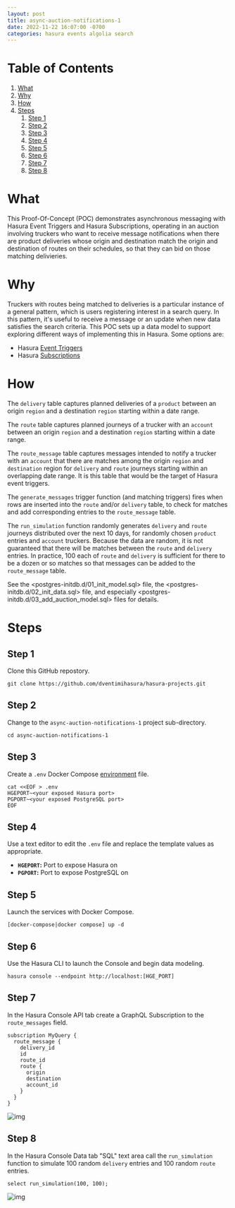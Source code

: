 ```yaml
---
layout: post
title: async-auction-notifications-1
date: 2022-11-22 16:07:00 -0700
categories: hasura events algolia search
---
```


# Table of Contents

1.  [What](#org8cb5c2d)
2.  [Why](#orgc1dec7e)
3.  [How](#org8819d03)
4.  [Steps](#org3e25708)
    1.  [Step 1](#org273f38c)
    2.  [Step 2](#org7d1e31a)
    3.  [Step 3](#org5dbdc68)
    4.  [Step 4](#org5fd1fd6)
    5.  [Step 5](#orgdc1c465)
    6.  [Step 6](#org9b36cbe)
    7.  [Step 7](#orgb4df324)
    8.  [Step 8](#orgde6df97)


<a id="org8cb5c2d"></a>

# What

This Proof-Of-Concept (POC) demonstrates asynchronous messaging with
Hasura Event Triggers and Hasura Subscriptions, operating in an auction
involving truckers who want to receive message notifications when
there are product deliveries whose origin and destination match the
origin and destination of routes on their schedules, so that they can
bid on those matching delivieries.


<a id="orgc1dec7e"></a>

# Why

Truckers with routes being matched to deliveries is a particular
instance of a general pattern, which is users registering interest in
a search query.  In this pattern, it's useful to receive a message or
an update when new data satisfies the search criteria.  This POC sets
up a data model to support exploring different ways of implementing
this in Hasura.  Some options are:

-   Hasura [Event Triggers](https://hasura.io/docs/latest/event-triggers/overview/)
-   Hasura [Subscriptions](https://hasura.io/docs/latest/subscriptions/overview/)


<a id="org8819d03"></a>

# How

The `delivery` table captures planned deliveries of a `product`
between an origin `region` and a destination `region` starting within
a date range.

The `route` table captures planned journeys of a trucker with an
`account` between an origin `region` and a destination `region`
starting within a date range.

The `route_message` table captures messages intended to notify a
trucker with an `account` that there are matches among the origin
`region` and `destination` region for `delivery` and `route` journeys
starting within an overlapping date range.  It is this table that
would be the target of Hasura event triggers.

The `generate_messages` trigger function (and matching triggers) fires
when rows are inserted into the `route` and/or `delivery` table, to
check for matches and add corresponding entries to the `route_message`
table.

The `run_simulation` function randomly generates `delivery` and
`route` journeys distributed over the next 10 days, for randomly
chosen `product` entries and `account` truckers.  Because the data are
random, it is not guaranteed that there will be matches between the
`route` and `delivery` entries.  In practice, 100 each of `route` and
`delivery` is sufficient for there to be a dozen or so matches so that
messages can be added to the `route_message` table.

See the <postgres-initdb.d/01_init_model.sql> file, the
<postgres-initdb.d/02_init_data.sql> file, and especially
<postgres-initdb.d/03_add_auction_model.sql> files for details.


<a id="org3e25708"></a>

# Steps


<a id="org273f38c"></a>

## Step 1

Clone this GitHub repostory.

    git clone https://github.com/dventimihasura/hasura-projects.git


<a id="org7d1e31a"></a>

## Step 2

Change to the `async-auction-notifications-1` project sub-directory.

    cd async-auction-notifications-1


<a id="org5dbdc68"></a>

## Step 3

Create a `.env` Docker Compose
[environment](<https://docs.docker.com/compose/environment-variables/set-environment-variables/>)
file.

    cat <<EOF > .env
    HGEPORT~<your exposed Hasura port>
    PGPORT~<your exposed PostgreSQL port>
    EOF


<a id="org5fd1fd6"></a>

## Step 4

Use a text editor to edit the `.env` file and replace the template
values as appropriate.

-   **`HGEPORT`:** Port to expose Hasura on
-   **`PGPORT`:** Port to expose PostgreSQL on


<a id="orgdc1c465"></a>

## Step 5

Launch the services with Docker Compose.

    [docker-compose|docker compose] up -d


<a id="org9b36cbe"></a>

## Step 6

Use the Hasura CLI to launch the Console and begin data modeling.

    hasura console --endpoint http://localhost:[HGE_PORT]


<a id="orgb4df324"></a>

## Step 7

In the Hasura Console API tab create a GraphQL Subscription to the `route_messages` field.

    subscription MyQuery {
      route_message {
        delivery_id
        id
        route_id
        route {
          origin
          destination
          account_id
        }
      }
    }

![img](api_tab.png)


<a id="orgde6df97"></a>

## Step 8

In the Hasura Console Data tab "SQL" text area call the
`run_simulation` function to simulate 100 random `delivery` entries
and 100 random `route` entries.

    select run_simulation(100, 100);

![img](data_tab.png)

